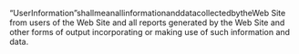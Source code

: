 “UserInformation”shallmeanallinformationanddatacollectedbytheWeb Site from users of the Web Site and all reports generated by the Web Site and other forms of output incorporating or making use of such information and data.